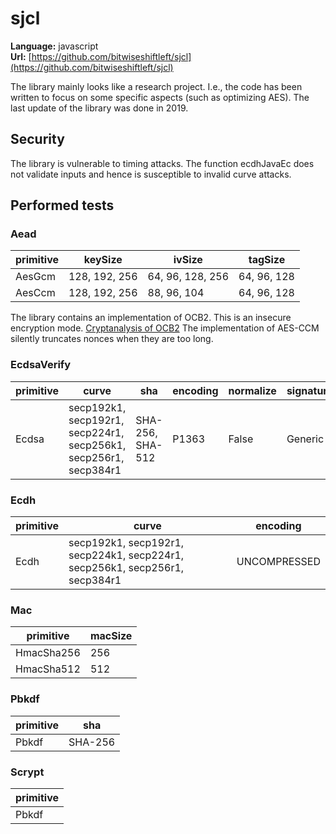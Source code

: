 # sjcl

**Language:**
javascript\
**Url:**
[https://github.com/bitwiseshiftleft/sjcl](https://github.com/bitwiseshiftleft/sjcl)

The library mainly looks like a research project.
I.e., the code has been written to focus on some specific aspects (such as optimizing AES).
The last update of the library was done in 2019.

## Security

The library is vulnerable to timing attacks.
The function ecdhJavaEc does not validate inputs and hence is susceptible to invalid curve attacks.

## Performed tests

### Aead

| primitive | keySize | ivSize | tagSize |
| --- | --- | --- | --- |
| AesGcm | 128, 192, 256 | 64, 96, 128, 256 | 64, 96, 128 |
| AesCcm | 128, 192, 256 | 88, 96, 104 | 64, 96, 128 |

The library contains an implementation of OCB2.
This is an insecure encryption mode.
[Cryptanalysis of OCB2](https://eprint.iacr.org/2018/1040.pdf)
The implementation of AES-CCM silently truncates nonces when they are too long.

### EcdsaVerify

| primitive | curve | sha | encoding | normalize | signatureGeneration |
| --- | --- | --- | --- | --- | --- |
| Ecdsa | secp192k1, secp192r1, secp224r1, secp256k1, secp256r1, secp384r1 | SHA-256, SHA-512 | P1363 | False | Generic |

### Ecdh

| primitive | curve | encoding |
| --- | --- | --- |
| Ecdh | secp192k1, secp192r1, secp224k1, secp224r1, secp256k1, secp256r1, secp384r1 | UNCOMPRESSED |

### Mac

| primitive | macSize |
| --- | --- |
| HmacSha256 | 256 |
| HmacSha512 | 512 |

### Pbkdf

| primitive | sha |
| --- | --- |
| Pbkdf | SHA-256 |

### Scrypt

| primitive |
| --- |
| Pbkdf |
